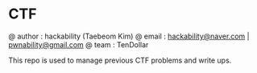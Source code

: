# CTF

@ author : hackability (Taebeom Kim)
@ email  : hackability@naver.com | pwnability@gmail.com
@ team   : TenDollar

This repo is used to manage previous CTF problems and write ups.
